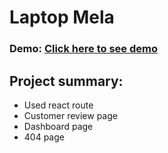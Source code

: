 # Laptop Mela

### Demo: [Click here to see demo](https://jocular-liger-645f7c.netlify.app/)


## Project summary:

* Used react route
* Customer review page
* Dashboard page
* 404 page